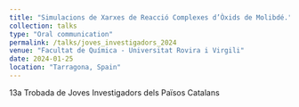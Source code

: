 ```yaml
---
title: "Simulacions de Xarxes de Reacció Complexes d’Òxids de Molibdé."
collection: talks
type: "Oral communication"
permalink: /talks/joves_investigadors_2024
venue: "Facultat de Química - Universitat Rovira i Virgili"
date: 2024-01-25
location: "Tarragona, Spain"
---
```


13a Trobada de Joves Investigadors dels Països Catalans